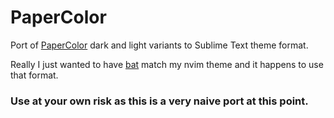 # PaperColor

Port of [PaperColor](https://github.com/NLKNguyen/papercolor-theme) dark and light variants to Sublime Text theme format.

Really I just wanted to have [bat](https://github.com/sharkdp/bat) match my nvim theme and it happens to use that format.

### **Use at your own risk as this is a very naive port at this point.**
